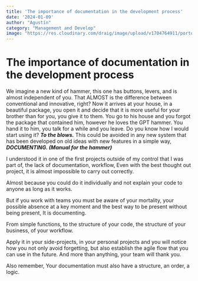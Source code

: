 ```yaml
---
title: 'The importance of documentation in the development process'
date: '2024-01-09'
author: "Agustín"
category: "Management and Develop"
image: "https://res.cloudinary.com/draig/image/upload/v1704764911/portolio-personal/blog/w9c5eavdy1ykzripl7a8.jpg"
---
```

# The importance of documentation in the development process
We imagine a new kind of hammer, this one has buttons, levers, and is almost independent of you.
That ALMOST is the difference between conventional and innovative, right?
Now it arrives at your house, in a beautiful package, you open it and decide that it is more useful for your brother than for you,
you give it to them. You go to his house and you forgot the package that contained him, however he loves the GPT hammer. You hand it to him, you talk for a while and you leave.
Do you know how I would start using it?
***To the blows.***
This could be avoided in any new system that has been developed on old ideas with new features in a simple way, ***DOCUMENTING. (Manual for the hammer)***

I understood it in one of the first projects outside of my control that I was part of, the lack of documentation, workflow,
Even with the best thought out project, it is almost impossible to carry out correctly.

Almost because you could do it individually and not explain your code to anyone as long as it works.

But if you work with teams you must be aware of your mortality, your possible absence at a key moment and the best way to be present without being present,
It is documenting.

From simple functions, to the structure of your code, the structure of your business, of your workflow.

Apply it in your side-projects, in your personal projects and you will notice how you not only avoid forgetting, but also establish the agile flow that you can use in the future.
And more than anything, your team will thank you.

Also remember,
Your documentation must also have a structure, an order, a logic.
